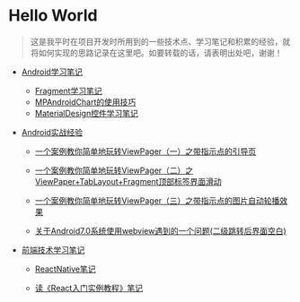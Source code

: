 # Hello World

>  这是我平时在项目开发时所用到的一些技术点、学习笔记和积累的经验，就将如何实现的思路记录在这里吧。如要转载的话，请表明出处吧，谢谢！

- [Android学习笔记](https://github.com/panyz/Blogs/tree/master/Android%E5%AD%A6%E4%B9%A0%E7%AC%94%E8%AE%B0)
    
    - [Fragment学习笔记](https://github.com/panyz/Blogs/blob/master/Android%E5%AD%A6%E4%B9%A0%E7%AC%94%E8%AE%B0/Fragment%E5%AD%A6%E4%B9%A0%E7%AC%94%E8%AE%B0.md)
    - [MPAndroidChart的使用技巧](https://github.com/panyz/Blogs/blob/master/Android%E5%AD%A6%E4%B9%A0%E7%AC%94%E8%AE%B0/MPAndroidChart%E7%9A%84%E4%BD%BF%E7%94%A8%E6%8A%80%E5%B7%A7.md)
    - [MaterialDesign控件学习笔记](https://github.com/panyz/Blogs/blob/master/Android%E5%AD%A6%E4%B9%A0%E7%AC%94%E8%AE%B0/MaterialDesign%E6%8E%A7%E4%BB%B6%E5%AD%A6%E4%B9%A0%E7%AC%94%E8%AE%B0.md)

- [Android实战经验](https://github.com/panyz/Blogs/tree/master/Android%E5%AE%9E%E6%88%98%E7%BB%8F%E9%AA%8C)

    - [一个案例教你简单地玩转ViewPager（一）之带指示点的引导页](https://github.com/panyz/Blogs/blob/master/Android%E5%AE%9E%E6%88%98%E7%BB%8F%E9%AA%8C/%E4%B8%80%E4%B8%AA%E6%A1%88%E4%BE%8B%E6%95%99%E4%BD%A0%E7%AE%80%E5%8D%95%E5%9C%B0%E7%8E%A9%E8%BD%ACViewPager%EF%BC%88%E4%B8%80%EF%BC%89%E4%B9%8B%E5%B8%A6%E6%8C%87%E7%A4%BA%E7%82%B9%E7%9A%84%E5%BC%95%E5%AF%BC%E9%A1%B5.md)
    - [一个案例教你简单地玩转ViewPager（二）之ViewPaper+TabLayout+Fragment顶部标签界面滑动](https://github.com/panyz/Blogs/blob/master/Android%E5%AE%9E%E6%88%98%E7%BB%8F%E9%AA%8C/%E4%B8%80%E4%B8%AA%E6%A1%88%E4%BE%8B%E6%95%99%E4%BD%A0%E7%AE%80%E5%8D%95%E5%9C%B0%E7%8E%A9%E8%BD%ACViewPager%EF%BC%88%E4%BA%8C%EF%BC%89%E4%B9%8BViewPaper%2BTabLayout%2BFragment%E9%A1%B6%E9%83%A8%E6%A0%87%E7%AD%BE%E7%95%8C%E9%9D%A2%E6%BB%91%E5%8A%A8.md)
    - [一个案例教你简单地玩转ViewPager（三）之带指示点的图片自动轮播效果](https://github.com/panyz/Blogs/blob/master/Android%E5%AE%9E%E6%88%98%E7%BB%8F%E9%AA%8C/%E4%B8%80%E4%B8%AA%E6%A1%88%E4%BE%8B%E6%95%99%E4%BD%A0%E7%AE%80%E5%8D%95%E5%9C%B0%E7%8E%A9%E8%BD%ACViewPager%EF%BC%88%E4%B8%89%EF%BC%89%E4%B9%8B%E5%B8%A6%E6%8C%87%E7%A4%BA%E7%82%B9%E7%9A%84%E5%9B%BE%E7%89%87%E8%87%AA%E5%8A%A8%E8%BD%AE%E6%92%AD%E6%95%88%E6%9E%9C.md)

    - [关于Android7.0系统使用webview遇到的一个问题(二级跳转后界面空白)](https://github.com/panyz/Blogs/blob/master/Android%E5%AE%9E%E6%88%98%E7%BB%8F%E9%AA%8C/%E5%85%B3%E4%BA%8EAndroid7.0%E7%B3%BB%E7%BB%9F%E4%BD%BF%E7%94%A8webview%E9%81%87%E5%88%B0%E7%9A%84%E4%B8%80%E4%B8%AA%E9%97%AE%E9%A2%98(%E4%BA%8C%E7%BA%A7%E8%B7%B3%E8%BD%AC%E5%90%8E%E7%95%8C%E9%9D%A2%E7%A9%BA%E7%99%BD).md)

- [前端技术学习笔记](https://github.com/panyz/Blogs/tree/master/%E5%89%8D%E7%AB%AF%E6%8A%80%E6%9C%AF%E5%AD%A6%E4%B9%A0%E7%AC%94%E8%AE%B0)

    - [ReactNative笔记](https://github.com/panyz/Blogs/blob/master/%E5%89%8D%E7%AB%AF%E6%8A%80%E6%9C%AF%E5%AD%A6%E4%B9%A0%E7%AC%94%E8%AE%B0/ReactNative%E7%AC%94%E8%AE%B0.md)
    
    - [读《React入门实例教程》笔记](https://github.com/panyz/Blogs/blob/master/%E5%89%8D%E7%AB%AF%E6%8A%80%E6%9C%AF%E5%AD%A6%E4%B9%A0%E7%AC%94%E8%AE%B0/%E8%AF%BB%E3%80%8AReact%E5%85%A5%E9%97%A8%E5%AE%9E%E4%BE%8B%E6%95%99%E7%A8%8B%E3%80%8B%E7%AC%94%E8%AE%B0.md)